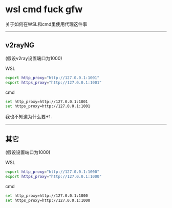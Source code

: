 # wsl cmd fuck gfw
关于如何在WSL和cmd里使用代理这件事

---
v2rayNG
---
(假设v2ray设置端口为1000)

WSL
```sh
export http_proxy="http://127.0.0.1:1001"
export https_proxy="http://127.0.0.1:1001"
```

cmd
```sh
set http_proxy=http://127.0.0.1:1001
set https_proxy=http://127.0.0.1:1001
```
我也不知道为什么要+1.

---
其它
---
(假设设置端口为1000)

WSL
```sh
export http_proxy="http://127.0.0.1:1000"
export https_proxy="http://127.0.0.1:1000"
```

cmd
```sh
set http_proxy=http://127.0.0.1:1000
set https_proxy=http://127.0.0.1:1000
```
